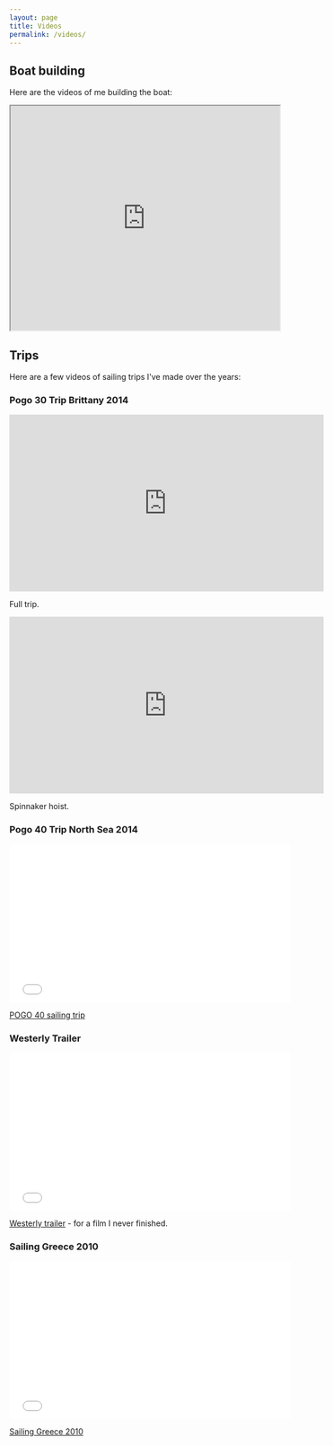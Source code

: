 ```yaml
---
layout: page
title: Videos
permalink: /videos/
---
```


## Boat building

Here are the videos of me building the boat:

<iframe src="http://www.youtube.com/embed/?listType=user_uploads&list=langalex" width="480" height="400"></iframe>

## Trips

Here are a few videos of sailing trips I've made over the years:

### Pogo 30 Trip Brittany 2014

<iframe width="560" height="315" src="https://www.youtube.com/embed/vZHuwSWj78Y" frameborder="0" allowfullscreen></iframe>

Full trip.

<iframe width="560" height="315" src="https://www.youtube.com/embed/jQ8xe0o-hP8" frameborder="0" allowfullscreen></iframe>

Spinnaker hoist.

### Pogo 40 Trip North Sea 2014

<iframe src="//player.vimeo.com/video/93882689" width="500" height="281" frameborder="0" webkitallowfullscreen mozallowfullscreen allowfullscreen></iframe> <p><a href="https://vimeo.com/93882689">POGO 40 sailing trip</a></p>

### Westerly Trailer

<iframe src="//player.vimeo.com/video/52350438" width="500" height="281" frameborder="0" webkitallowfullscreen mozallowfullscreen allowfullscreen></iframe> <p><a href="https://vimeo.com/52350438">Westerly trailer</a> - for a film I never finished.</p>

### Sailing Greece 2010

<iframe src="//player.vimeo.com/video/27836650" width="500" height="281" frameborder="0" webkitallowfullscreen mozallowfullscreen allowfullscreen></iframe> <p><a href="https://vimeo.com/27836650">Sailing Greece 2010</a></p>
